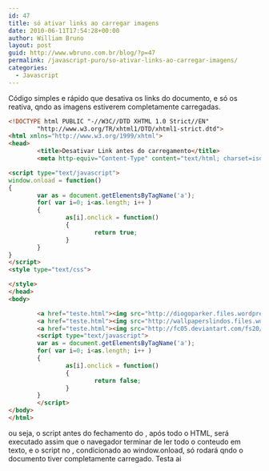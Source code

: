 ```yaml
---
id: 47
title: só ativar links ao carregar imagens
date: 2010-06-11T17:54:28+00:00
author: William Bruno
layout: post
guid: http://www.wbruno.com.br/blog/?p=47
permalink: /javascript-puro/so-ativar-links-ao-carregar-imagens/
categories:
  - Javascript
---
```

Código simples e rápido que desativa os links do documento, e só os reativa, qndo as imagens estiverem completamente carregadas.

``` html
<!DOCTYPE html PUBLIC "-//W3C//DTD XHTML 1.0 Strict//EN"
        "http://www.w3.org/TR/xhtml1/DTD/xhtml1-strict.dtd">
<html xmlns="http://www.w3.org/1999/xhtml">
<head>
        <title>Desativar Link antes do carregamento</title>
        <meta http-equiv="Content-Type" content="text/html; charset=iso-8859-1" />

<script type="text/javascript">
window.onload = function()
{
        var as = document.getElementsByTagName('a');
        for( var i=0; i<as.length; i++ )
        {
                as[i].onclick = function()
                {
                        return true;
                }
        }
}
</script>
<style type="text/css">

</style>
</head>
<body>

        <a href="teste.html"><img src="http://diogoparker.files.wordpress.com/2008/11/13-daylight_planet_wallpaper_by_janedoe873.jpg" alt="" /></a>
        <a href="teste.html"><img src="http://wallpaperslindos.files.wordpress.com/2008/12/outono_wallpaper_by_black_energy.jpg" alt="" /></a>
        <a href="teste.html"><img src="http://fc05.deviantart.com/fs20/f/2007/270/3/4/Balance_Wallpaper_by_nxxos.jpg" alt="" /></a>
        <script type="text/javascript">
        var as = document.getElementsByTagName('a');
        for( var i=0; i<as.length; i++ )
        {
                as[i].onclick = function()
                {
                        return false;
                }
        }
        </script>
</body>
</html>
```



ou seja, o script antes do fechamento do , após todo o HTML, será executado assim que o navegador terminar de ler todo o conteudo em texto, e o script no , condicionado ao window.onload, só rodará qndo o documento tiver completamente carregado. Testa ai